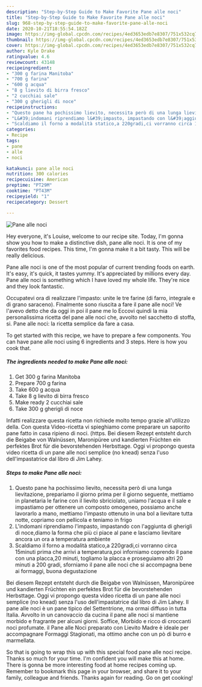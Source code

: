 ```yaml
---
description: "Step-by-Step Guide to Make Favorite Pane alle noci"
title: "Step-by-Step Guide to Make Favorite Pane alle noci"
slug: 968-step-by-step-guide-to-make-favorite-pane-alle-noci
date: 2020-10-21T18:55:54.182Z
image: https://img-global.cpcdn.com/recipes/4ed3653edb7e8307/751x532cq70/pane-alle-noci-recipe-main-photo.jpg
thumbnail: https://img-global.cpcdn.com/recipes/4ed3653edb7e8307/751x532cq70/pane-alle-noci-recipe-main-photo.jpg
cover: https://img-global.cpcdn.com/recipes/4ed3653edb7e8307/751x532cq70/pane-alle-noci-recipe-main-photo.jpg
author: Kyle Drake
ratingvalue: 4.6
reviewcount: 43148
recipeingredient:
- "300 g farina Manitoba"
- "700 g farina"
- "600 g acqua"
- "8 g lievito di birra fresco"
- "2 cucchiai sale"
- "300 g gherigli di noce"
recipeinstructions:
- "Questo pane ha pochissimo lievito, necessita però di una lunga lievitazione, prepariamo il giorno prima per il giorno seguente, mettiamo in planetaria le farine con il lievito sbriciolato, uniamo l&#39;acqua e il sale e impastiamo per ottenere un composto omogeneo, possiamo anche lavorarlo a mano, mettiamo l&#39;impasto ottenuto in una bol a lievitare tutta notte, copriamo con pellicola e teniamo in frigo"
- "L&#39;indomani riprendiamo l&#39;impasto, impastando con l&#39;aggiunta di gherigli di noce,diamo la forma che più ci piace al pane e lasciamo lievitare ancora un ora a temperatura ambiente"
- "Scaldiamo il forno a modalità statico,a 220gradi,ci vorranno circa 15minuti prima che arrivi a temperatura,poi inforniamo coprendo il pane con una placca,20 minuti, togliamo la placca e proseguiamo altri 20 minuti a 200 gradi, sforniamo il pane alle noci che si accompagna bene ai formaggi, buona degustazione"
categories:
- Recipe
tags:
- pane
- alle
- noci

katakunci: pane alle noci 
nutrition: 300 calories
recipecuisine: American
preptime: "PT29M"
cooktime: "PT43M"
recipeyield: "1"
recipecategory: Dessert

---
```



![Pane alle noci](https://img-global.cpcdn.com/recipes/4ed3653edb7e8307/751x532cq70/pane-alle-noci-recipe-main-photo.jpg)

Hey everyone, it's Louise, welcome to our recipe site. Today, I'm gonna show you how to make a distinctive dish, pane alle noci. It is one of my favorites food recipes. This time, I'm gonna make it a bit tasty. This will be really delicious.

Pane alle noci is one of the most popular of current trending foods on earth. It's easy, it's quick, it tastes yummy. It's appreciated by millions every day. Pane alle noci is something which I have loved my whole life. They're nice and they look fantastic.

Occupatevi ora di realizzare l&#39;impasto: unite le tre farine (di farro, integrale e di grano saraceno). Finalmente sono riuscita a fare il pane alle noci! Ve l&#39;avevo detto che da oggi in poi il pane me lo Eccovi quindi la mia personalissima ricetta del pane alle noci che, avvolto nel sacchetto di stoffa, si. Pane alle noci: la ricetta semplice da fare a casa.


To get started with this recipe, we have to prepare a few components. You can have pane alle noci using 6 ingredients and 3 steps. Here is how you cook that.

<!--inarticleads1-->

##### The ingredients needed to make Pane alle noci:

1. Get 300 g farina Manitoba
1. Prepare 700 g farina
1. Take 600 g acqua
1. Take 8 g lievito di birra fresco
1. Make ready 2 cucchiai sale
1. Take 300 g gherigli di noce


Infatti realizzare questa ricetta non richiede molto tempo grazie all&#39;utilizzo della. Con questa Video-ricetta vi spieghiamo come preparare un saporito pane fatto in casa ripieno di noci. (https. Bei diesem Rezept entsteht durch die Beigabe von Walnüssen, Maronipüree und kandierten Früchten ein perfektes Brot für die bevorstehenden Herbsttage. Oggi vi propongo questa video ricetta di un pane alle noci semplice (no knead) senza l&#39;uso dell&#39;impastatrice dal libro di Jim Lahey. 

<!--inarticleads2-->

##### Steps to make Pane alle noci:

1. Questo pane ha pochissimo lievito, necessita però di una lunga lievitazione, prepariamo il giorno prima per il giorno seguente, mettiamo in planetaria le farine con il lievito sbriciolato, uniamo l&#39;acqua e il sale e impastiamo per ottenere un composto omogeneo, possiamo anche lavorarlo a mano, mettiamo l&#39;impasto ottenuto in una bol a lievitare tutta notte, copriamo con pellicola e teniamo in frigo
1. L&#39;indomani riprendiamo l&#39;impasto, impastando con l&#39;aggiunta di gherigli di noce,diamo la forma che più ci piace al pane e lasciamo lievitare ancora un ora a temperatura ambiente
1. Scaldiamo il forno a modalità statico,a 220gradi,ci vorranno circa 15minuti prima che arrivi a temperatura,poi inforniamo coprendo il pane con una placca,20 minuti, togliamo la placca e proseguiamo altri 20 minuti a 200 gradi, sforniamo il pane alle noci che si accompagna bene ai formaggi, buona degustazione


Bei diesem Rezept entsteht durch die Beigabe von Walnüssen, Maronipüree und kandierten Früchten ein perfektes Brot für die bevorstehenden Herbsttage. Oggi vi propongo questa video ricetta di un pane alle noci semplice (no knead) senza l&#39;uso dell&#39;impastatrice dal libro di Jim Lahey. Il pane alle noci è un pane tipico del Settentrione, ma ormai diffuso in tutta Italia. Avvolto in un canovaccio da cucina il pane alle noci si mantiene morbido e fragrante per alcuni giorni. Soffice, Morbido e ricco di croccanti noci profumate. il Pane alle Noci preparato con Lievito Madre è ideale per accompagnare Formaggi Stagionati, ma ottimo anche con un pò di burro e marmellata. 

So that is going to wrap this up with this special food pane alle noci recipe. Thanks so much for your time. I'm confident you will make this at home. There is gonna be more interesting food at home recipes coming up. Remember to bookmark this page in your browser, and share it to your family, colleague and friends. Thanks again for reading. Go on get cooking!
